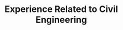 ---
title: "Experience Related to Civil Engineering"
weight: 100
description: "We have Successfully Completed the Planning , Analysis and Design of a 3 - Storey Apartment Building"
weight: 90
cover:
    image: "/experience/pic.jpg"
---